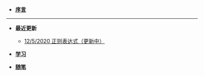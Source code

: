 

<!--docs/_sidebar.md-->

+ [**序言**](./README)

----

+ **最近更新**

  + [12/5/2020 正则表达式（更新中）](./学习/正则表达式)

+ [**学习**](./学习/)

+ [**随笔**](./随笔/)

  


